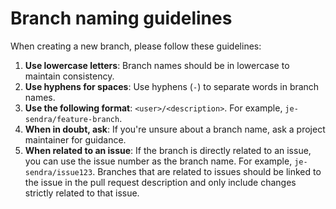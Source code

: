 # Branch naming guidelines

When creating a new branch, please follow these guidelines:

1. **Use lowercase letters**: Branch names should be in lowercase to maintain consistency.
2. **Use hyphens for spaces**: Use hyphens (`-`) to separate words in branch names.
3. **Use the following format**: `<user>/<description>`. For example, `je-sendra/feature-branch`.
4. **When in doubt, ask**: If you're unsure about a branch name, ask a project maintainer for guidance.
5. **When related to an issue**: If the branch is directly related to an issue, you can use the issue number as the branch name. For example, `je-sendra/issue123`. Branches that are related to issues should be linked to the issue in the pull request description and only include changes strictly related to that issue.
